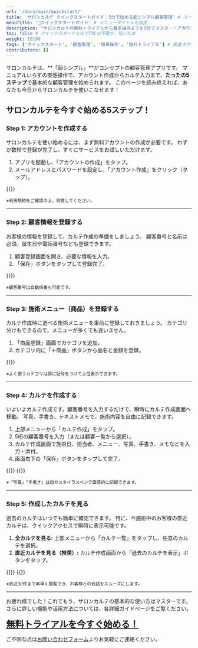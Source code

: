 ```yaml
---
url: '/docs/main/quickstart/'
title: 'サロンカルテ クイックスタートガイド：5分で始める超シンプル顧客管理' # ユーザーが求める価値を強調
menuTitle: '🔰クイックスタートガイド' # メニュータイトルも設定
description: 'サロンカルテの無料トライアルから基本操作までを5分でマスター！アカウント作成、顧客登録、カルテ作成・閲覧、商品登録、顧客検索の必須手順を簡潔に解説。このページだけで即座にサロン顧客管理を始められます。'
toc: false # クイックスタートなのでTOCは不要か、短いため
weight: 10100
tags: ['クイックスタート', '顧客管理', '簡単操作', '無料トライアル'] # 関連タグを追加
contributors: []
---
```


サロンカルテは、**「超シンプル」**がコンセプトの顧客管理アプリです。
マニュアルいらずの直感操作で、アカウント作成からカルテ入力まで、**たったの5ステップ**で基本的な顧客管理を始められます。
このページを読み終えれば、あなたも今日からサロンカルテを使いこなせます！

## サロンカルテを今すぐ始める5ステップ！

### Step 1: アカウントを作成する

サロンカルテを使い始めるには、まず無料アカウントの作成が必要です。
わずか数秒で登録が完了し、すぐにサービスをお試しいただけます。

<ol>
  <li>アプリを起動し、「アカウントの作成」をタップ。</li>
  <li>メールアドレスとパスワードを設定し、「アカウント作成」をクリック（タップ）。</li>
</ol>
<p class="text-center mt-3 mb-5">
  {{<iTablet filename="img/signup" msg="無料アカウント作成画面：メールとパスワードで登録" >}}
</p>
<p class="text-center text-muted"><small>※利用規約をご確認の上、同意してください。</small></p>

---

### Step 2: 顧客情報を登録する

お客様の情報を登録して、カルテ作成の準備をしましょう。
顧客番号と名前は必須。誕生日や電話番号なども登録できます。

<ol>
  <li>顧客登録画面を開き、必要な情報を入力。</li>
  <li>「保存」ボタンをタップして登録完了。</li>
</ol>
<p class="text-center mt-3 mb-5">
  {{<iTablet filename="img/makeCustomer" msg="顧客登録画面：お客様の基本情報を入力" >}}
</p>
<p class="text-center text-muted"><small>※顧客番号は自動採番も可能です。</small></p>

---

### Step 3: 施術メニュー（商品）を登録する

カルテ作成時に選べる施術メニューを事前に登録しておきましょう。
カテゴリ分けもできるので、メニューが多くても迷いません。

<ol>
  <li>「商品登録」画面でカテゴリを追加。</li>
  <li>カテゴリ内に「＋商品」ボタンから品名と金額を登録。</li>
</ol>
<p class="text-center mt-3 mb-5">
  {{<iTablet filename="img/items" msg="商品登録画面：施術メニューや商品をカテゴリ別に管理" >}}
</p>
<p class="text-center text-muted"><small>※よく使うカテゴリは頭に記号をつけて上位表示できます。</small></p>

---

### Step 4: カルテを作成する

いよいよカルテ作成です。顧客番号を入力するだけで、瞬時にカルテ作成画面へ移動。
写真、手書き、テキストメモで、施術内容を自由に記録できます。

<ol>
  <li>上部メニューから「カルテ作成」をタップ。</li>
  <li>5桁の顧客番号を入力（または顧客一覧から選択）。</li>
  <li>カルテ作成画面で施術日、担当者、メニュー、写真、手書き、メモなどを入力・添付。</li>
  <li>画面右下の「保存」ボタンをタップして完了。</li>
</ol>
<p class="text-center mt-3 mb-5">
  {{<iTablet filename="img/inputDigit" msg="カルテ作成開始：顧客番号で素早くアクセス" >}}
  {{<iTablet filename="img/makeKarte" msg="カルテ作成画面：写真・手書き・テキストで詳細を記録" >}}
</p>
<p class="text-center text-muted"><small>※「写真」「手書き」は指やスタイラスペンで直感的に記録できます。</small></p>

---

### Step 5: 作成したカルテを見る

過去のカルテはいつでも簡単に確認できます。
特に、今施術中のお客様の直近カルテは、クイックアクセスで瞬時に表示可能です。

<ol>
  <li><strong>全カルテを見る:</strong> 上部メニューから「カルテ一覧」をタップし、任意のカルテを選択。</li>
  <li><strong>直近カルテを見る（推奨）:</strong> カルテ作成画面から「過去のカルテを表示」ボタンをタップ。</li>
</ol>
<p class="text-center mt-3 mb-5">
  {{<iTablet filename="img/karteList" msg="カルテ一覧画面：すべてのカルテをリストで確認" >}}
  {{<iTablet filename="img/prevKarte" msg="過去のカルテを素早く呼び出すクイックボタン" >}}
</p>
<p class="text-center text-muted"><small>※直近30件まで素早く閲覧でき、お客様との会話をスムーズにします。</small></p>

---

<p class="lead text-center mt-5 mb-5">
  お疲れ様でした！これでもう、サロンカルテの基本的な使い方はマスターです。<br>
  さらに詳しい機能や活用方法については、各詳細ガイドページをご覧ください。
</p>

<div class="row justify-content-center mt-4">
  <div class="col-md-12 mb-3 text-center">
    <a href="https://karte.hotaka-g.com/" target="_blank" class="btn btn-primary btn-lg w-100 py-3" style="font-size: 1.5rem; font-weight: bold;">無料トライアルを今すぐ始める！</a>
  </div>
</div>
<p class="text-center mt-3 text-muted">
  ご不明な点は<a href="/docs/system/inquery/">お問い合わせフォーム</a>よりお気軽にご連絡ください。
</p>